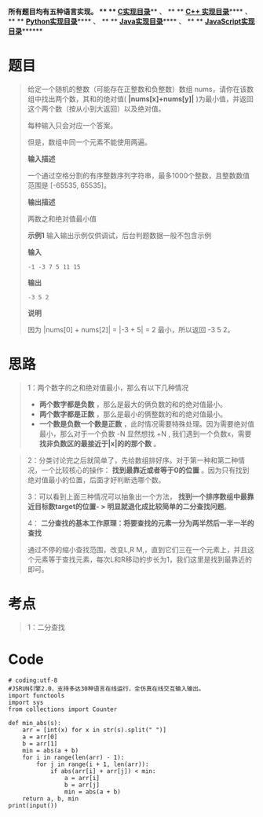 **所有题目均有五种语言实现。 ** **
**[C实现目录](https://renjie.blog.csdn.net/article/details/129190260
"C实现目录")****** 、 ** ** **[C++
实现目录](https://blog.csdn.net/misayaaaaa/category_12036814.html "C++
实现目录")****** 、 ** **
**[Python实现目录](https://blog.csdn.net/misayaaaaa/category_12111005.html
"Python实现目录")****** 、 ** **
**[Java实现目录](https://blog.csdn.net/misayaaaaa/category_12111006.html
"Java实现目录")****** 、 ** **
**[JavaScript实现目录](https://blog.csdn.net/misayaaaaa/category_12199270.html
"JavaScript实现目录")********

# 题目

> 给定一个随机的整数（可能存在正整数和负整数）数组 nums，请你在该数组中找出两个数，其和的绝对值( **|nums[x]+nums[y]|**
> )为最小值，并返回这个两个数（按从小到大返回）以及绝对值。
>
> 每种输入只会对应一个答案。
>
> 但是，数组中同一个元素不能使用两遍。
>
> **输入描述**
>
> 一个通过空格分割的有序整数序列字符串，最多1000个整数，且整数数值范围是 [-65535, 65535]。
>
> **输出描述**
>
> 两数之和绝对值最小值
>
> **示例1** 输入输出示例仅供调试，后台判题数据一般不包含示例
>
> **输入**
>
> `-1 -3 7 5 11 15`
>
> **输出**
>
> `-3 5 2`
>
> **说明**
>
> 因为 |nums[0] + nums[2]| = |-3 + 5| = 2 最小，所以返回 -3 5 2。

# 思路

> 1：两个数字的之和绝对值最小，那么有以下几种情况
>
>   * **两个数字都是负数** ，那么是最大的俩负数的和的绝对值最小。
>   *  **两个数字都是正数** ，那么是最小的俩整数的和的绝对值最小。
>   *  **一个数是负数一个数是正数** ，此时情况需要特殊处理。因为需要绝对值最小，那么对于一个负数 -N 显然想找 +N ,
> 我们遇到一个负数x，需要 **找非负数区的最接近于|x|的的那个数** 。
>

>
> 2：分类讨论完之后就简单了，先给数组排好序。对于第一种和第二种情况，一个比较核心的操作： **找到最靠近或者等于0的位置**
> 。因为只有找到绝对值最小的位置，后面才好判断选哪个数。
>
> 3：可以看到上面三种情况可以抽象出一个方法， **找到一个排序数组中最靠近目标数target的位置- > 明显就退化成比较简单的二分查找问题**。
>
> 4： **二分查找的基本工作原理：将要查找的元素一分为两半然后一半一半的查找**
>
> 通过不停的缩小查找范围，改变L,R M,，直到它们三在一个元素上，并且这个元素等于查找元素，每次L和R移动的步长为1，我们这里是找到最靠近的即可。

# 考点

> 1：二分查找

# Code

    
    
    # coding:utf-8
    #JSRUN引擎2.0，支持多达30种语言在线运行，全仿真在线交互输入输出。 
    import functools
    import sys
    from collections import Counter
    
    def min_abs(s):
        arr = [int(x) for x in str(s).split(" ")]
        a = arr[0]
        b = arr[1]
        min = abs(a + b)
        for i in range(len(arr) - 1):
            for j in range(i + 1, len(arr)):
                if abs(arr[i] + arr[j]) < min:
                    a = arr[i]
                    b = arr[j]
                    min = abs(a + b)
        return a, b, min
    print(input())
    
    
    
    

